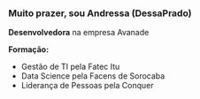 ### Muito prazer, sou Andressa (DessaPrado)

**Desenvolvedora** na empresa Avanade

**Formação:**
- Gestão de TI pela Fatec Itu
- Data Science pela Facens de Sorocaba
- Liderança de Pessoas pela Conquer
